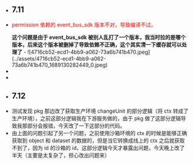 - ## 7.11
- <p style="color: red">permission 依赖的 event_bus_sdk 版本不对，导致编译不过。</p> <b>这个问题是由于 event_bus_sdk 被别人乱打了一个版本，我当时拉的是哪个版本，后来这个版本被删掉了导致依赖不正确，这个其实清一下缓存就可以处理了</b>
	- ![4716cb52-ecd1-4bb9-a062-73a6b741b470.jpeg](../assets/4716cb52-ecd1-4bb9-a062-73a6b741b470_1689130282449_0.jpeg)
-
-
- ## 7.12
- 测试发现 pkg 那边改了获取生产环境 changeUnit 的部分逻辑（将 ctx 转成了生产环境），之前这部分逻辑我在下游服务做的，由于 pkg 做了这部分逻辑导致我那部分会报错，今天改了一下这部分的代码。
- 由上面的问题引起了另一个问题，之前使用沙箱环境的 ctx 的时候是能够正确获取到 object 和 dataset 的数据的，但是当它转换成线上的 ctx 之后就获取不到了，因为 id 的沙箱的 id，这部分逻辑今天才暴露出问题，今天晚上改了半天（主要是太复杂了，担心改出问题来）